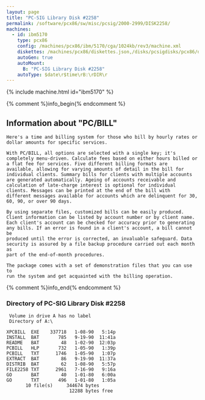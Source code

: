 ```yaml
---
layout: page
title: "PC-SIG Library Disk #2258"
permalink: /software/pcx86/sw/misc/pcsig/2000-2999/DISK2258/
machines:
  - id: ibm5170
    type: pcx86
    config: /machines/pcx86/ibm/5170/cga/1024kb/rev3/machine.xml
    diskettes: /machines/pcx86/diskettes.json,/disks/pcsigdisks/pcx86/diskettes.json
    autoGen: true
    autoMount:
      B: "PC-SIG Library Disk #2258"
    autoType: $date\r$time\rB:\rDIR\r
---
```


{% include machine.html id="ibm5170" %}

{% comment %}info_begin{% endcomment %}

## Information about "PC/BILL"

    Here's a time and billing system for those who bill by hourly rates or
    dollar amounts for specific services.
    
    With PC/BILL, all options are selected with a single key; it's
    completely menu-driven. Calculate fees based on either hours billed or
    a flat fee for services. Five different billing formats are
    available, allowing for varying amounts of detail in the bill for
    individual clients. Summary bills for clients with multiple accounts
    are generated automatically. Ageing of accounts receivable and
    calculation of late-charge interest is optional for individual
    clients. Messages can be printed at the end of the bill with
    different messages available for accounts which are delinquent for 30,
    60, 90, or over 90 days.
    
    By using separate files, customized bills can be easily produced.
    Client information can be listed by account number or by client name.
    Each client's account can be checked for accuracy prior to generating
    any bills. If an error is found in a client's account, a bill cannot be
    produced until the error is corrected, an invaluable safeguard. Data
    security is assured by a file backup procedure carried out each month as
    part of the end-of-month procedures.
    
    The package comes with a set of demonstration files that you can use to
    run the system and get acquainted with the billing operation.
{% comment %}info_end{% endcomment %}


### Directory of PC-SIG Library Disk #2258

     Volume in drive A has no label
     Directory of A:\

    XPCBILL  EXE    337718   1-08-90   5:14p
    INSTALL  BAT       785   9-19-90  11:41a
    README   BAT        48   1-02-90  12:03p
    PCBILL   HLP       732   1-05-90   1:39p
    PCBILL   TXT      1746   1-05-90   1:07p
    EXTRACT  BAT        86   9-19-90  11:37a
    DISTRIB  BAT        62   1-08-90   5:57p
    FILE2258 TXT      2961   7-16-90   9:16a
    GO       BAT        40   1-01-80   6:00a
    GO       TXT       496   1-01-80   1:05a
           10 file(s)     344674 bytes
                           12288 bytes free
